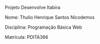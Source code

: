 Projeto Desenvolve Itabira

Nome: Thulio Henrique Santos Nicodemos

Disciplina: Programação Básica Web

Matrícula: PDITA366

